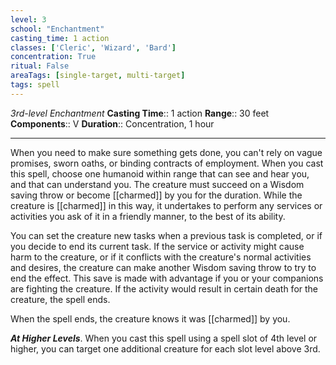 ```yaml
---
level: 3
school: "Enchantment"
casting_time: 1 action
classes: ['Cleric', 'Wizard', 'Bard']
concentration: True
ritual: False
areaTags: [single-target, multi-target]
tags: spell
---
```


_3rd-level Enchantment_
**Casting Time**:: 1 action
**Range**:: 30 feet
**Components**:: V
**Duration**:: Concentration, 1 hour

---

When you need to make sure something gets done, you can't rely on vague promises, sworn oaths, or binding contracts of employment. When you cast this spell, choose one humanoid within range that can see and hear you, and that can understand you. The creature must succeed on a Wisdom saving throw or become [[charmed]] by you for the duration. While the creature is [[charmed]] in this way, it undertakes to perform any services or activities you ask of it in a friendly manner, to the best of its ability.

You can set the creature new tasks when a previous task is completed, or if you decide to end its current task. If the service or activity might cause harm to the creature, or if it conflicts with the creature's normal activities and desires, the creature can make another Wisdom saving throw to try to end the effect. This save is made with advantage if you or your companions are fighting the creature. If the activity would result in certain death for the creature, the spell ends.

When the spell ends, the creature knows it was [[charmed]] by you.


**_At Higher Levels_**. When you cast this spell using a spell slot of 4th level or higher, you can target one additional creature for each slot level above 3rd.


